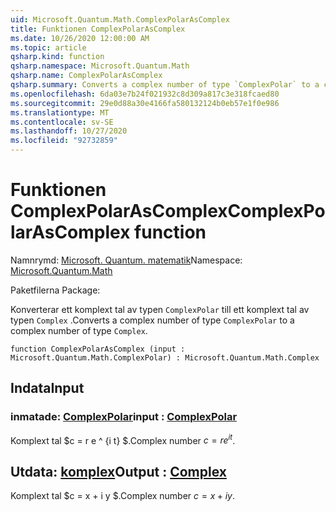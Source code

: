 ```yaml
---
uid: Microsoft.Quantum.Math.ComplexPolarAsComplex
title: Funktionen ComplexPolarAsComplex
ms.date: 10/26/2020 12:00:00 AM
ms.topic: article
qsharp.kind: function
qsharp.namespace: Microsoft.Quantum.Math
qsharp.name: ComplexPolarAsComplex
qsharp.summary: Converts a complex number of type `ComplexPolar` to a complex number of type `Complex`.
ms.openlocfilehash: 6da03e7b24f021932c8d309a817c3e318fcaed80
ms.sourcegitcommit: 29e0d88a30e4166fa580132124b0eb57e1f0e986
ms.translationtype: MT
ms.contentlocale: sv-SE
ms.lasthandoff: 10/27/2020
ms.locfileid: "92732859"
---
```

# <a name="complexpolarascomplex-function"></a><span data-ttu-id="4aced-102">Funktionen ComplexPolarAsComplex</span><span class="sxs-lookup"><span data-stu-id="4aced-102">ComplexPolarAsComplex function</span></span>

<span data-ttu-id="4aced-103">Namnrymd: [Microsoft. Quantum. matematik](xref:Microsoft.Quantum.Math)</span><span class="sxs-lookup"><span data-stu-id="4aced-103">Namespace: [Microsoft.Quantum.Math](xref:Microsoft.Quantum.Math)</span></span>

<span data-ttu-id="4aced-104">Paketfilerna [](https://nuget.org/packages/)</span><span class="sxs-lookup"><span data-stu-id="4aced-104">Package: [](https://nuget.org/packages/)</span></span>


<span data-ttu-id="4aced-105">Konverterar ett komplext tal av typen `ComplexPolar` till ett komplext tal av typen `Complex` .</span><span class="sxs-lookup"><span data-stu-id="4aced-105">Converts a complex number of type `ComplexPolar` to a complex number of type `Complex`.</span></span>

```qsharp
function ComplexPolarAsComplex (input : Microsoft.Quantum.Math.ComplexPolar) : Microsoft.Quantum.Math.Complex
```


## <a name="input"></a><span data-ttu-id="4aced-106">Indata</span><span class="sxs-lookup"><span data-stu-id="4aced-106">Input</span></span>

### <a name="input--complexpolar"></a><span data-ttu-id="4aced-107">inmatade: [ComplexPolar](xref:Microsoft.Quantum.Math.ComplexPolar)</span><span class="sxs-lookup"><span data-stu-id="4aced-107">input : [ComplexPolar](xref:Microsoft.Quantum.Math.ComplexPolar)</span></span>

<span data-ttu-id="4aced-108">Komplext tal $c = r e ^ {i t} $.</span><span class="sxs-lookup"><span data-stu-id="4aced-108">Complex number $c = r e^{i t}$.</span></span>



## <a name="output--complex"></a><span data-ttu-id="4aced-109">Utdata: [komplex](xref:Microsoft.Quantum.Math.Complex)</span><span class="sxs-lookup"><span data-stu-id="4aced-109">Output : [Complex](xref:Microsoft.Quantum.Math.Complex)</span></span>

<span data-ttu-id="4aced-110">Komplext tal $c = x + i y $.</span><span class="sxs-lookup"><span data-stu-id="4aced-110">Complex number $c = x + i y$.</span></span>